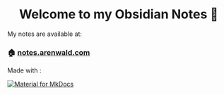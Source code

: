 <h1 align="center">Welcome to my Obsidian Notes 👋</h1>


My notes are available at:
### 🏠 [notes.arenwald.com](https://notes.arenwald.com)

Made with : 

[![Material for MkDocs](https://img.shields.io/badge/Material_for_MkDocs-526CFE?style=for-the-badge&logo=MaterialForMkDocs&logoColor=white)](https://squidfunk.github.io/mkdocs-material/)
